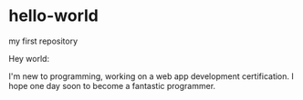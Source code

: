 # hello-world
my first repository

Hey world:

I'm new to programming, working on a web app development certification. I hope one day soon to become a 
fantastic programmer.
